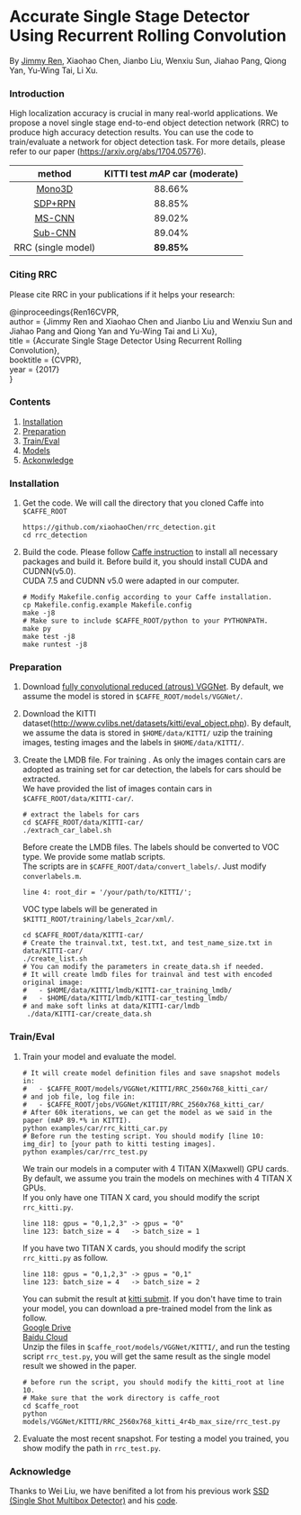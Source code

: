 # Accurate Single Stage Detector Using Recurrent Rolling Convolution
By [Jimmy Ren](http://www.jimmyren.com/), Xiaohao Chen, Jianbo Liu, Wenxiu Sun, Jiahao Pang, Qiong Yan, Yu-Wing Tai, Li Xu.

### Introduction

High localization accuracy is crucial in many real-world applications. We propose a novel
single stage end-to-end object detection network (RRC) to produce high accuracy detection results. You can use the code to train/evaluate a network for object detection task. For more details, please refer to our paper (https://arxiv.org/abs/1704.05776).

| method | KITTI test *mAP* car (moderate)|
| :-------: | :-----: |
| [Mono3D](http://3dimage.ee.tsinghua.edu.cn/cxz/mono3d)| 88.66% |
| [SDP+RPN](http://www.cv-foundation.org/openaccess/content_cvpr_2016/papers/Yang_Exploit_All_the_CVPR_2016_paper.pdf)| 88.85% |
| [MS-CNN](https://github.com/zhaoweicai/mscnn) | 89.02% |
| [Sub-CNN](https://arxiv.org/pdf/1604.04693.pdf) | 89.04% |
| RRC (single model) | **89.85%** |

### Citing RRC

Please cite RRC in your publications if it helps your research:

@inproceedings{Ren16CVPR,    
  author = {Jimmy Ren and Xiaohao Chen and Jianbo Liu and Wenxiu Sun and Jiahao Pang and Qiong Yan and Yu-Wing Tai and Li Xu},       
  title = {Accurate Single Stage Detector Using Recurrent Rolling Convolution},      
  booktitle = {CVPR},         
  year = {2017}     
}
### Contents
1. [Installation](#installation)
2. [Preparation](#preparation)
3. [Train/Eval](#traineval)
4. [Models](#models)
4. [Ackonwledge](#Acknowledge)
### Installation
1. Get the code. We will call the directory that you cloned Caffe into `$CAFFE_ROOT`
   ```Shell
   https://github.com/xiaohaoChen/rrc_detection.git
   cd rrc_detection
   ```
2. Build the code. Please follow [Caffe instruction](http://caffe.berkeleyvision.org/installation.html) to install all necessary packages and build it.
   Before build it, you should install CUDA and CUDNN(v5.0).    
   CUDA 7.5 and CUDNN v5.0 were adapted in our computer.
   ```Shell
   # Modify Makefile.config according to your Caffe installation.
   cp Makefile.config.example Makefile.config
   make -j8
   # Make sure to include $CAFFE_ROOT/python to your PYTHONPATH.
   make py
   make test -j8
   make runtest -j8
   ```
### Preparation
1. Download [fully convolutional reduced (atrous) VGGNet](https://gist.github.com/weiliu89/2ed6e13bfd5b57cf81d6).
   By default, we assume the model is stored in `$CAFFE_ROOT/models/VGGNet/`.

2. Download the KITTI dataset(http://www.cvlibs.net/datasets/kitti/eval_object.php).
   By default, we assume the data is stored in `$HOME/data/KITTI/`
   uzip the training images, testing images and the labels in `$HOME/data/KITTI/`.

3. Create the LMDB file.
   For training .
   As only the images contain cars are adopted as training set for car detection,  the labels for cars should be extracted.      
   We have provided the list of images contain cars in `$CAFFE_ROOT/data/KITTI-car/`.
   ```Shell
   # extract the labels for cars
   cd $CAFFE_ROOT/data/KITTI-car/
   ./extrach_car_label.sh
   ```

   Before create the LMDB files. The labels should be converted to VOC type. We provide some matlab scripts.     
   The scripts are in `$CAFFE_ROOT/data/convert_labels/`. Just modify `converlabels.m`.
   ```Shell
   line 4: root_dir = '/your/path/to/KITTI/';
   ```
   VOC type labels will be generated in `$KITTI_ROOT/training/labels_2car/xml/`.
   ```Shell
   cd $CAFFE_ROOT/data/KITTI-car/
   # Create the trainval.txt, test.txt, and test_name_size.txt in data/KITTI-car/
   ./create_list.sh
   # You can modify the parameters in create_data.sh if needed.
   # It will create lmdb files for trainval and test with encoded original image:
   #   - $HOME/data/KITTI/lmdb/KITTI-car_training_lmdb/
   #   - $HOME/data/KITTI/lmdb/KITTI-car_testing_lmdb/
   # and make soft links at data/KITTI-car/lmdb
    ./data/KITTI-car/create_data.sh
   ```
### Train/Eval
1. Train your model and evaluate the model.
   ```Shell
   # It will create model definition files and save snapshot models in:
   #   - $CAFFE_ROOT/models/VGGNet/KITTI/RRC_2560x768_kitti_car/
   # and job file, log file in:
   #   - $CAFFE_ROOT/jobs/VGGNet/KITIIT/RRC_2560x768_kitti_car/
   # After 60k iterations, we can get the model as we said in the paper (mAP 89.*% in KITTI).
   python examples/car/rrc_kitti_car.py
   # Before run the testing script. You should modify [line 10: img_dir] to [your path to kitti testing images].
   python examples/car/rrc_test.py
   ```
   We train our models in a computer with 4 TITAN X(Maxwell) GPU cards. By default, we assume you train the models on mechines with 4 TITAN X GPUs.       
   If you only have one TITAN X card, you should modify the script `rrc_kitti.py`.    
   ```Shell
   line 118: gpus = "0,1,2,3" -> gpus = "0"
   line 123: batch_size = 4   -> batch_size = 1
   ```
   If you have two TITAN X cards, you should modify the script `rrc_kitti.py` as follow.
   ```Shell
   line 118: gpus = "0,1,2,3" -> gpus = "0,1"
   line 123: batch_size = 4   -> batch_size = 2
   ```
   You can submit the result at [kitti submit](http://www.cvlibs.net/datasets/kitti/user_login.php).
   If you don't have time to train your model, you can download a pre-trained model from the link as follow.    
   [Google Drive](https://drive.google.com/open?id=0ByGD7RFf_dTxS2ZWcWo5cTVQaDQ)    
   [Baidu Cloud](https://pan.baidu.com/s/1c2H0NxY)    
   Unzip the files in `$caffe_root/models/VGGNet/KITTI/`, and run the testing script `rrc_test.py`, you will get the same result as the single model result we showed in the  paper.
   ```Shell
   # before run the script, you should modify the kitti_root at line 10.
   # Make sure that the work directory is caffe_root
   cd $caffe_root
   python models/VGGNet/KITTI/RRC_2560x768_kitti_4r4b_max_size/rrc_test.py
   ```
2. Evaluate the most recent snapshot.
   For testing a model you trained, you show modify the path in `rrc_test.py`.

### Acknowledge
Thanks to Wei Liu, we have benifited a lot from his previous work [SSD (Single Shot Multibox Detector)](https://arxiv.org/abs/1512.02325) and his [code](https://github.com/weiliu89/caffe/tree/ssd).
